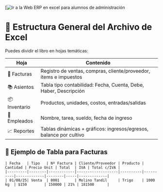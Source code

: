 [![Ir a la Web](https://danivilla75.github.io/erp25.io/)
ERP en excel para alumnos de administración

# 📁 Estructura General del Archivo de Excel

Puedes dividir el libro en hojas temáticas:

| Hoja         | Contenido                                                                 |
|--------------|---------------------------------------------------------------------------|
| 🧾 Facturas  | Registro de ventas, compras, cliente/proveedor, ítems e impuestos        |
| 📚 Asientos  | Tabla tipo contabilidad: Fecha, Cuenta, Debe, Haber, Descripción         |
| 📦 Inventario| Productos, unidades, costos, entradas/salidas                            |
| 👥 Empleados | Nombre, tarea, sueldo, fecha de ingreso                                   |
| 📈 Reportes   | Tablas dinámicas + gráficos: ingresos/egresos, balance por cultivo      |

## 🧾 Ejemplo de Tabla para Facturas

```plaintext
| Fecha   | Tipo   | Nº Factura | Cliente/Proveedor | Producto | Cantidad | Precio Unit | Total  | IVA | Total c/IVA |
|---------|--------|------------|-------------------|----------|----------|-------------|--------|-----|-------------|
| 01/08/25| Venta  | 0001       | Molino Tandil     | Trigo    | 1000 kg  | $150        | 150000 | 21% | 181500      |
